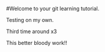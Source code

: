 #Welcome to your git learning tutorial.

Testing on my own.

Third time around x3 

This better bloody work!!
